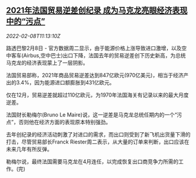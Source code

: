 <!--1644319862000-->
[2021年法国贸易逆差创纪录 成为马克龙亮眼经济表现中的“污点”](https://cn.reuters.com/article/france-trade-deficit-0208-tues-idCNKBS2KD16W)
------

<div><i>2022-02-08T11:13:10Z</i></div><p>路透巴黎2月8日 - 官方数据周二显示，由于能源价格上涨导致进口激增，以及空中客车(Airbus,空中巴士)出口下降，法国去年的贸易逆差创下历史新高，为总统马克龙的经济表现蒙上了一层阴影。</p><p>法国贸易部称，2021年商品贸易逆差达到847亿欧元(970亿美元)，相当于经济产出的3.4%，因为能源进口额膨胀到431亿欧元。</p><p>仅在12月，贸易逆差就超过110亿欧元，为1970年法国海关有记录以来的最大月度逆差。</p><p>法国财长勒梅尔(Bruno Le Maire)说，这一逆差是马克龙总统任期内的一个“污点”，否则他在经济方面的表现原本特别强劲。</p><p>去年创纪录的经济活动刺激了对进口的需求，而出口则受到了新飞机出货量下滑的打击，尽管贸易部长Franck Riester周二表示，从大量的订单来判断，出口应该在未来几年有所反弹。</p><p>勒梅尔说，最终法国需要马克龙在4月连任，以完成恢复出口商竞争力所需的工作。(完)</p>
